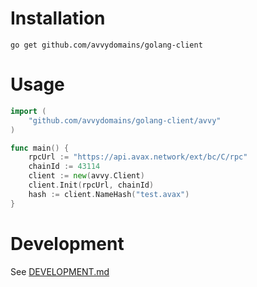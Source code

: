 
# Installation

`go get github.com/avvydomains/golang-client`

# Usage

```go
import (
    "github.com/avvydomains/golang-client/avvy"
)

func main() {
    rpcUrl := "https://api.avax.network/ext/bc/C/rpc"
    chainId := 43114
    client := new(avvy.Client)
    client.Init(rpcUrl, chainId)
    hash := client.NameHash("test.avax")
}
```

# Development

See [DEVELOPMENT.md](DEVELOPMENT.md)
